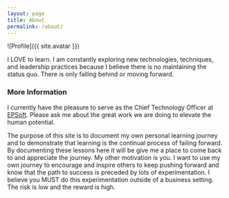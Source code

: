 ```yaml
---
layout: page
title: About
permalink: /about/
---
```

![Profile]({{ site.avatar }})

I LOVE to learn.  I am constantly exploring new technologies, techniques, and leadership practices because I believe there is no maintaining the status quo.  There is only falling behind or moving forward.  

### More Information

I currently have the pleasure to serve as the Chief Technology Officer at [EPSoft](https://www.epsoftinc.com).  Please ask me about the great work we are doing to elevate the human potential.  

The purpose of this site is to document my own personal learning journey and to demonstrate that learning is the continual process of failing forward.  By documenting these lessons here it will be give me a place to come back to and appreciate the journey. My other motivation is you.  I want to use my own journey to encourage and inspire others to keep pushing forward and know that the path to success is preceded by lots of experimentation.  I believe you MUST do this experimentation outside of a business setting.  The risk is low and the reward is high. 